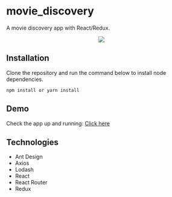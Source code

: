 # movie_discovery

A movie discovery app with React/Redux.  

<p align="center">
  <img src="https://media.giphy.com/media/ncazsJG7RIjfMvf2bp/giphy.gif" target="_blank">
</p>

## Installation

Clone the repository and run the command below to install node dependencies.

    npm install or yarn install

## Demo

Check the app up and running: [Click here](https://feel-the-movies-e7ac1.firebaseapp.com/)

## Technologies

- Ant Design
- Axios
- Lodash
- React
- React Router
- Redux